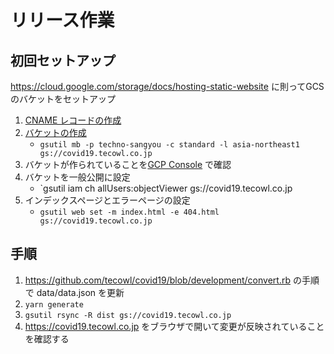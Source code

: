 # リリース作業

## 初回セットアップ

https://cloud.google.com/storage/docs/hosting-static-website に則ってGCSのバケットをセットアップ

1. [CNAME レコードの作成](https://cloud.google.com/storage/docs/hosting-static-website?hl=ja#gsutil)
1. [バケットの作成](https://cloud.google.com/storage/docs/hosting-static-website?hl=ja#create-bucket)
    - `gsutil mb -p techno-sangyou -c standard -l asia-northeast1 gs://covid19.tecowl.co.jp`
1. バケットが作られていることを[GCP Console](https://console.cloud.google.com/storage/browser?project=techno-sangyou) で確認
1. バケットを一般公開に設定
    - `gsutil iam ch allUsers:objectViewer gs://covid19.tecowl.co.jp
1. インデックスページとエラーページの設定
    - `gsutil web set -m index.html -e 404.html gs://covid19.tecowl.co.jp`

## 手順

1. https://github.com/tecowl/covid19/blob/development/convert.rb の手順で data/data.json を更新
1. `yarn generate`
1. `gsutil rsync -R dist gs://covid19.tecowl.co.jp`
1. https://covid19.tecowl.co.jp をブラウザで開いて変更が反映されていることを確認する

